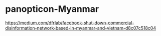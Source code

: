 # panopticon-Myanmar

https://medium.com/dfrlab/facebook-shut-down-commercial-disinformation-network-based-in-myanmar-and-vietnam-d8c07c518c04
